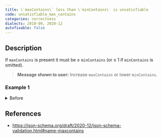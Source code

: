 ```yaml
---
title: \`maxContains\` less than \`minContains\` is unsatisfiable
code: unsatisfiable_max_contains
categories: correctness
dialects: 2019-09, 2020-12
autofixable: false
---
```


## Description
If `maxContains` is present it must be ≥ `minContains` (or ≥ 1 if `minContains` is omitted).

> **Message shown to user:**
> Increase `maxContains` or lower `minContains`.

### Example 1
<details><summary>Before</summary>

```json
{
  "type": "array",
  "maxContains": 1,
  "minContains": 3,
  "contains": {
    "type": "integer"
  }
}
```
</details>

## References
* <https://json-schema.org/draft/2020-12/json-schema-validation.html#name-maxcontains>
